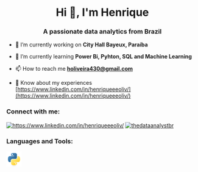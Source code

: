 <h1 align="center">Hi 👋, I'm Henrique</h1>
<h3 align="center">A passionate data analytics from Brazil</h3>

- 🔭 I’m currently working on **City Hall Bayeux, Paraíba**

- 🌱 I’m currently learning **Power Bi, Pyhton, SQL and Machine Learning**

- 📫 How to reach me **holiveira430@gmail.com**

- 📄 Know about my experiences [https://www.linkedin.com/in/henriqueeeoliv/](https://www.linkedin.com/in/henriqueeeoliv/)

<h3 align="left">Connect with me:</h3>
<p align="left">
<a href="https://linkedin.com/in/https://www.linkedin.com/in/henriqueeeoliv/" target="blank"><img align="center" src="https://raw.githubusercontent.com/rahuldkjain/github-profile-readme-generator/master/src/images/icons/Social/linked-in-alt.svg" alt="https://www.linkedin.com/in/henriqueeeoliv/" height="30" width="40" /></a>
<a href="https://instagram.com/thedataanalystbr" target="blank"><img align="center" src="https://raw.githubusercontent.com/rahuldkjain/github-profile-readme-generator/master/src/images/icons/Social/instagram.svg" alt="thedataanalystbr" height="30" width="40" /></a>
</p>

<h3 align="left">Languages and Tools:</h3>
<p align="left"> <a href="https://www.python.org" target="_blank" rel="noreferrer"> <img src="https://raw.githubusercontent.com/devicons/devicon/master/icons/python/python-original.svg" alt="python" width="40" height="40"/> </a> </p>

